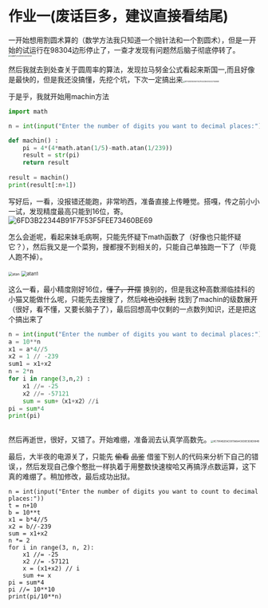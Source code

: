 # 作业一(废话巨多，建议直接看结尾)

一开始想用割圆术算的（数学方法我只知道一个抛针法和一个割圆术），但是一开始的试运行在98304边形停止了，一查才发现有问题然后脑子彻底停转了。<img src="E:\素材\表情包\唔\怎么会这样呢jpg" alt="QQ图片20230304022340" style="zoom:25%;" />

然后我就去到处查关于圆周率的算法，发现拉马努金公式看起来斯国一,而且好像是最快的，但是我还没搞懂，先挖个坑，下次一定搞出来<img src="E:\素材\表情包\柴郡\心有鱼而力不足jpg" alt="B7F4BD82EAE1537A343BA35532745968" style="zoom:25%;" />

于是乎，我就开始用machin方法

```python
import math

n = int(input("Enter the number of digits you want to decimal places:"))

def machin() :
	pi = 4*(4*math.atan(1/5)-math.atan(1/239))
	result = str(pi)
	return result
	
result = machin()
print(result[:n+1])	
```

写好后，一看，没报错还能跑，非常哟西，准备直接上传睡觉。搭嘎，传之前小小一试，发现精度最高只能到16位，寄。![6FD3B22344B91F7F53F5FEE73460BE69](E:\素材\表情包\柴郡\垮起个小猫批脸jpg)

怎么会逝呢，看起来妹毛病啊，只能先怀疑下math函数了（好像也只能怀疑它？），然后我又是一个菜狗，搜都搜不到相关的，只能自己单独跑一下了（毕竟人跑不掉）。

<img src="C:\Users\13048\Videos\Captures\atan.png" alt="atan" style="zoom: 50%;" />

<img src="C:\Users\13048\Videos\Captures\atan1.png" alt="atan1" style="zoom: 67%;" />

这么一看，最小精度刚好16位，~~懂了，开摆~~ 换别的，但是我这种高数濒临挂科的小猫又能做什么呢，只能先去搜搜了，然后~~啥也没找到~~ 找到了machin的级数展开（很好，看不懂，又要长脑子了），最后回想高中仅剩的一点数列知识，还是把这个搞出来了

```python
n = int(input("Enter the number of digits you want to decimal places:"))
a = 10**n
x1 = a*4//5
x2 = 1 // -239
sum1 = x1+x2
n = 2*n
for i in range(3,n,2) :
	x1 //= -25
    x2 //= -57121
    sum = sum+（x1+x2）//i
pi = sum*4
print(pi)
    
```

然后再逝世，很好，又错了。开始难绷，准备润去认真学高数先。<img src="E:\素材\表情包\柴郡\蛮怪的jpg" alt="8C79FAB2EAC0811A8A43839E3D8D984B" style="zoom: 33%;" />

最后，大半夜的电源关了，只能先 ~~偷看~~ ~~品鉴~~ 借鉴下别人的代码来分析下自己的错误，，然后发现自己像个憨批一样执着于用整数快速梭哈又再搞浮点数运算，这下真的难绷了。稍加修改，最后成功出狱。

```
n = int(input("Enter the number of digits you want to count to decimal places:"))
t = n+10
b = 10**t
x1 = b*4//5
x2 = b//-239
sum = x1+x2
n *= 2
for i in range(3, n, 2):
    x1 //= -25
    x2 //= -57121
    x = (x1+x2) // i
    sum += x
pi = sum*4
pi //= 10**10
print(pi/10**n)
```

